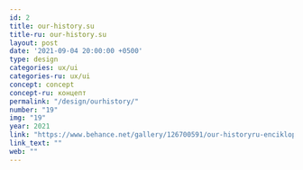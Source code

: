 ```yaml
---
id: 2
title: our-history.su
title-ru: our-history.su
layout: post
date: '2021-09-04 20:00:00 +0500'
type: design
categories: ux/ui
categories-ru: ux/ui
concept: concept
concept-ru: концепт
permalink: "/design/ourhistory/"
number: "19"
img: "19"
year: 2021
link: "https://www.behance.net/gallery/126700591/our-historyru-enciklopedija-rossijskoj-istorii"
link_text: ""
web: ""
---
```

